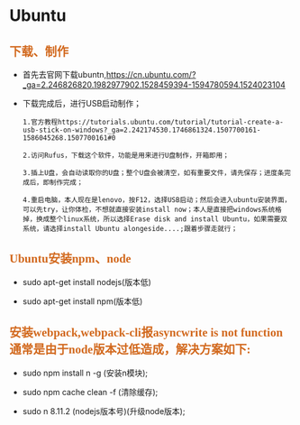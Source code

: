 # Ubuntu

## <font face='微软雅黑' color='Chocolate'>**下载、制作**</font>

- 首先去官网下载ubuntn,https://cn.ubuntu.com/?_ga=2.246826820.1982977902.1528459394-1594780594.1524023104

- 下载完成后，进行USB启动制作；
      
      1.官方教程https://tutorials.ubuntu.com/tutorial/tutorial-create-a-usb-stick-on-windows?_ga=2.242174530.1746861324.1507700161-1586045268.1507700161#0

      2.访问Rufus，下载这个软件，功能是用来进行U盘制作，开箱即用；

      3.插上U盘，会自动读取你的U盘；整个U盘会被清空，如有重要文件，请先保存；进度条完成后，即制作完成；

      4.重启电脑，本人现在是lenovo，按F12，选择USB启动；然后会进入ubuntu安装界面，可以先try，让你体检，不想就直接安装install now；本人是直接把windows系统格掉，换成整个linux系统，所以选择Erase disk and install Ubuntu，如果需要双系统，请选择install Ubuntu alongeside....;跟着步骤走就行；

## <font face='微软雅黑' color='Chocolate'>**Ubuntu安装npm、node**</font>

- sudo apt-get install nodejs(版本低)
 
- sudo apt-get install npm(版本低)

## <font face="微软雅黑" color='Chocolate'>**安装webpack,webpack-cli报asyncwrite is not function通常是由于node版本过低造成，解决方案如下:**</font>

- sudo npm install n -g (安装n模块);

- sudo npm cache clean -f (清除缓存);

- sudo n 8.11.2 (nodejs版本号)(升级node版本);

